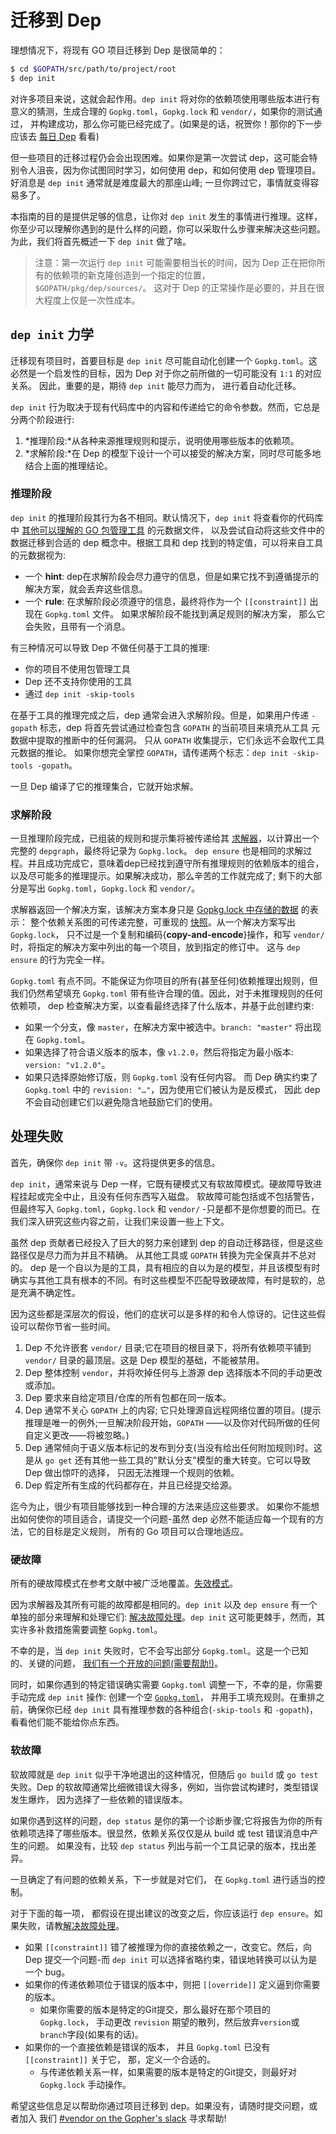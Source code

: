 # 迁移到 Dep

理想情况下，将现有 GO 项目迁移到 Dep 是很简单的：
```bash
$ cd $GOPATH/src/path/to/project/root
$ dep init
```

对许多项目来说，这就会起作用。`dep init` 将对你的依赖项使用哪些版本进行有意义的猜测，生成合理的 `Gopkg.toml`，`Gopkg.lock` 和 `vendor/`，如果你的测试通过，
并构建成功，那么你可能已经完成了。(如果是的话，祝贺你！那你的下一步应该去 [每日 Dep](daily_dep.md) 看看)

但一些项目的迁移过程仍会会出现困难。如果你是第一次尝试 dep，这可能会特别令人沮丧，因为你试图同时学习，如何使用 dep，和如何使用 dep 管理项目。
好消息是 `dep init` 通常就是难度最大的那座山峰; 一旦你跨过它，事情就变得容易多了。

本指南的目的是提供足够的信息，让你对 `dep init` 发生的事情进行推理。这样，你至少可以理解你遇到的是什么样的问题，你可以采取什么步骤来解决这些问题。
为此，我们将首先概述一下 `dep init` 做了啥。

> 注意：第一次运行 `dep init` 可能需要相当长的时间，因为 Dep 正在把你所有的依赖项的新克隆创造到一个指定的位置，`$GOPATH/pkg/dep/sources/`。
这对于 Dep 的正常操作是必要的，并且在很大程度上仅是一次性成本。

## `dep init` 力学

迁移现有项目时，首要目标是 `dep init` 尽可能自动化创建一个 `Gopkg.toml`。这必然是一个启发性的目标，因为 Dep 对于你之前所做的一切可能没有 `1:1` 的对应关系。
因此，重要的是，期待 `dep init` 能尽力而为， 进行着自动化迁移。

`dep init` 行为取决于现有代码库中的内容和传递给它的命令参数。然而，它总是分两个阶段进行:

1. *推理阶段:*从各种来源推理规则和提示，说明使用哪些版本的依赖项。
2. *求解阶段:*在 Dep 的模型下设计一个可以接受的解决方案，同时尽可能多地结合上面的推理结论。

### 推理阶段

`dep init` 的推理阶段其行为各不相同。默认情况下，`dep init` 将查看你的代码库中
[其他可以理解的 GO 包管理工具](https://github.com/golang/dep/tree/master/internal/importers) 的元数据文件，
以及尝试自动将这些文件中的数据迁移到合适的 dep 概念中。根据工具和 dep 找到的特定值，可以将来自工具的元数据视为:

- 一个 **hint**: dep在求解阶段会尽力遵守的信息，但是如果它找不到遵循提示的解决方案，就会丢弃这些信息。
- 一个 **rule**: 在求解阶段必须遵守的信息，最终将作为一个 `[[constraint]]` 出现在 `Gopkg.toml` 文件。 如果求解阶段不能找到满足规则的解决方案，
那么它会失败，且带有一个消息。

有三种情况可以导致 Dep 不做任何基于工具的推理:

- 你的项目不使用包管理工具
- Dep 还不支持你使用的工具
- 通过 `dep init -skip-tools`

在基于工具的推理完成之后，dep 通常会进入求解阶段。但是，如果用户传递 `-gopath` 标志，dep 将首先尝试通过检查包含 `GOPATH` 的当前项目来填充从工具
元数据中提取的推断中的任何漏洞。
只从 `GOPATH` 收集提示，它们永远不会取代工具元数据的推论。 如果你想完全掌控 `GOPATH`，请传递两个标志：`dep init -skip-tools -gopath`。

一旦 Dep 编译了它的推理集合，它就开始求解。

### 求解阶段

一旦推理阶段完成，已组装的规则和提示集将被传递给其 [求解器](../references/the_solver.md)，以计算出一个完整的 `depgraph`，最终将记录为 `Gopkg.lock`。
`dep ensure` 也是相同的求解过程。并且成功完成它，意味着dep已经找到遵守所有推理规则的依赖版本的组合，以及尽可能多的推理提示。如果解决成功，那么辛苦的工作就完成了;
剩下的大部分是写出 `Gopkg.toml`，`Gopkg.lock` 和 `vendor/`。

求解器返回一个解决方案，该解决方案本身只是 [Gopkg.lock 中存储的数据](https://godoc.org/github.com/golang/dep#Lock) 的表示：
整个依赖关系图的可传递完整，可重现的 [快照](https://godoc.org/github.com/golang/dep/gps#Solution)。从一个解决方案写出 `Gopkg.lock`，
只不过是一个复制和编码{**copy-and-encode**}操作，和写 `vendor/` 时，将指定的解决方案中列出的每一个项目，放到指定的修订中。
这与 `dep ensure` 的行为完全一样。

`Gopkg.toml` 有点不同。不能保证为你项目的所有(甚至任何)依赖推理出规则，但我们仍然希望填充 `Gopkg.toml` 带有些许合理的值。因此，对于未推理规则的任何依赖项，
dep 检查解决方案，以查看最终选择了什么版本，并基于此创建约束:

- 如果一个分支，像 `master`，在解决方案中被选中。`branch: "master"` 将出现在 `Gopkg.toml`。
- 如果选择了符合语义版本的版本，像 `v1.2.0`，然后将指定为最小版本: `version: "v1.2.0"`。
- 如果只选择原始修订版，则 `Gopkg.toml` 没有任何内容。 而 Dep 确实约束了 `Gopkg.toml` 中的 `revision: "…"`，因为使用它们被认为是反模式，
因此 dep 不会自动创建它们以避免隐含地鼓励它们的使用。

## 处理失败

首先，确保你 `dep init` 带 `-v`。这将提供更多的信息。

`dep init`，通常来说与 Dep 一样，它既有硬模式又有软故障模式。硬故障导致进程挂起或完全中止，且没有任何东西写入磁盘。 软故障可能包括或不包括警告，
但最终写入 `Gopkg.toml`，`Gopkg.lock` 和 `vendor/` -只是都不是你想要的而已。在我们深入研究这些内容之前，让我们来设置一些上下文。

虽然 dep 贡献者已经投入了巨大的努力来创建到 dep 的自动迁移路径，但是这些路径仅是尽力而为并且不精确。 从其他工具或 `GOPATH` 转换为完全保真并不总对的。
dep 是一个自以为是的工具，具有相应的自以为是的模型，并且该模型有时确实与其他工具有根本的不同。有时这些模型不匹配导致硬故障，有时是软的，总是充满不确定性。

因为这些都是深层次的假设，他们的症状可以是多样的和令人惊讶的。记住这些假设可以帮你节省一些时间。

1. Dep 不允许嵌套 `vendor/` 目录;它在项目的根目录下，将所有依赖项平铺到 `vendor/` 目录的最顶层。这是 Dep 模型的基础，不能被禁用。
2. Dep 整体控制 `vendor`，并将吹掉任何与上游源 dep 选择版本不同的手动更改或添加。
3. Dep 要求来自给定项目/仓库的所有包都在同一版本。
4. Dep 通常不关心 `GOPATH` 上的内容; 它只处理源自远程网络位置的项目。(提示推理是唯一的例外;一旦解决阶段开始，`GOPATH` ——以及你对代码所做的任何自定义更改——将被忽略。)
5. Dep 通常倾向于语义版本标记的发布到分支(当没有给出任何附加规则)时。这是从 `go get` 还有其他一些工具的"默认分支"模型的重大转变。它可以导致 Dep 做出惊吓的选择，
只因无法推理一个规则的依赖。
6. Dep 假定所有生成的代码都存在，并且已经提交给源。

迄今为止，很少有项目能够找到一种合理的方法来适应这些要求。 如果你不能想出如何使你的项目适合，请提交一个问题-虽然 dep 必然不能适应每一个现有的方法，它的目标是定义规则，
所有的 Go 项目可以合理地适应。

### 硬故障

所有的硬故障模式在参考文献中被广泛地覆盖。[失效模式](../references/failure_modes.md)。

因为求解器及其所有可能的故障都是相同的。`dep init` 以及 `dep ensure` 有一个单独的部分来理解和处理它们:
[解决故障处理](../references/failure-modes.md#solving-failures)。`dep init` 这可能更棘手，然而，其实许多补救措施需要调整 `Gopkg.toml`。

不幸的是，当 `dep init` 失败时，它不会写出部分 `Gopkg.toml`。这是一个已知的、关键的问题，
[我们有一个开放的问题(需要帮助!)](https://github.com/golang/dep/issues/909)。

同时，如果你遇到的特定错误确实需要 `Gopkg.toml` 调整一下，不幸的是，你需要手动完成 `dep init` 操作: 创建一个空 [`Gopkg.toml`](Gopkg.toml.md)，
并用手工填充规则。在重排之前，确保你已经 `dep init` 具有推理参数的各种组合(`-skip-tools` 和 `-gopath`)， 看看他们能不能给你点东西。

### 软故障

软故障就是 `dep init` 似乎干净地退出的这种情况，但随后 `go build` 或 `go test` 失败。Dep 的软故障通常比细微错误大得多，例如，当你尝试构建时，类型错误发生爆炸，
因为选择了一些依赖的错误版本。

如果你遇到这样的问题，`dep status` 是你的第一个诊断步骤;它将报告为你的所有依赖项选择了哪些版本。很显然，依赖关系仅仅是从 build 或 test 错误消息中产生的问题。
如果没有，比较 `dep status` 列出与前一个工具记录的版本，找出差异。

一旦确定了有问题的依赖关系，下一步就是对它们， 在 `Gopkg.toml` 进行适当的控制。

对于下面的每一项， 都假设在提出建议的改变之后，你应该运行 `dep ensure`。如果失败，请教[解决故障处理](../references/failure-modes.md#solving-failures)。

- 如果 `[[constraint]]` 错了被推理为你的直接依赖之一，改变它。然后，向 Dep 提交一个问题-而 `dep init` 可以选择省略约束，错误地转换可以认为是一个 bug。
- 如果你的传递依赖项位于错误的版本中，则把 `[[override]]` 定义逼到你需要的版本。
  - 如果你需要的版本是特定的Git提交，那么最好在那个项目的 `Gopkg.lock`， 手动更改 `revision` 期望的散列，然后放弃`version`或`branch`字段(如果有的话)。
- 如果你的一个直接依赖是错误的版本， 并且 `Gopkg.toml` 已没有 `[[constraint]]` 关于它， 那，定义一个合适的。
  - 与传递依赖关系一样，如果需要的版本是特定的Git提交，则最好对 `Gopkg.lock` 手动操作。

希望这些信息足以帮助你通过项目迁移到 dep。如果没有，请随时提交问题，或者加入
我们 [#vendor on the Gopher's slack](https://gophers.slack.com/messages/C0M5YP9LN) 寻求帮助!